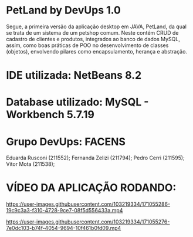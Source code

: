 # PetLand by DevUps 1.0
Segue, a primeira versão da aplicação desktop em JAVA, PetLand, da qual se trata de um sistema de um petshop comum. Neste contém CRUD de cadastro de clientes e produtos, integrados ao banco de dados MySQL, assim, como boas práticas de POO no desenvolvimento de classes (objetos), envolvendo pilares como encapsulamento, herança e abstração.

# IDE utilizada: NetBeans 8.2
# Database utilizado: MySQL - Workbench 5.7.19

# Grupo DevUps: FACENS
Eduarda Rusconi (211552);
Fernanda Zelizi (211794);
Pedro Cerri     (211595);
Vitor Mota      (211538);

# VÍDEO DA APLICAÇÃO RODANDO:

https://user-images.githubusercontent.com/103219334/171055286-19c9c3a3-f310-4728-9ce7-08f5d556433a.mp4



https://user-images.githubusercontent.com/103219334/171055276-7e0dc103-b74f-4054-9694-10f461b0fd09.mp4


